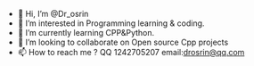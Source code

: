 - 👋 Hi, I’m @Dr_osrin
- 👀 I’m interested in Programming learning & coding.
- 🌱 I’m currently learning CPP&Python.
- 💞️ I’m looking to collaborate on Open source Cpp projects
- 📫 How to reach me ? QQ 1242705207 email:drosrin@qq.com

<!---
Drosrin/Drosrin is a ✨ special ✨ repository because its `README.md` (this file) appears on your GitHub profile.
You can click the Preview link to take a look at your changes.
--->

